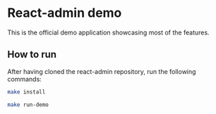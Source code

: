 # React-admin demo

This is the official demo application showcasing most of the features.

## How to run

After having cloned the react-admin repository, run the following commands:

```sh
make install

make run-demo
```
